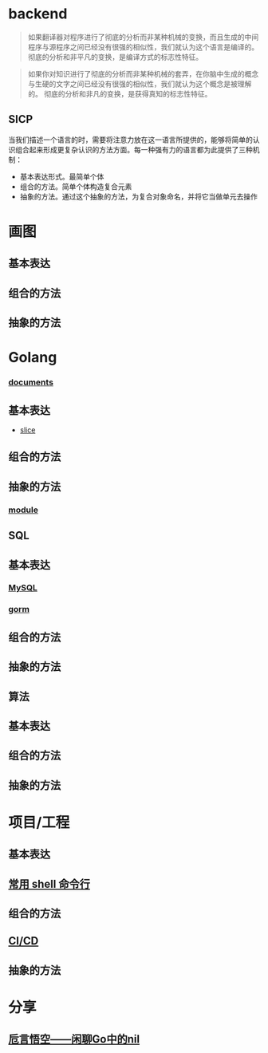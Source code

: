 # backend

> 如果翻译器对程序进行了彻底的分析而非某种机械的变换，而且生成的中间程序与源程序之间已经没有很强的相似性，我们就认为这个语言是编译的。 彻底的分析和非平凡的变换，是编译方式的标志性特征。

> 如果你对知识进行了彻底的分析而非某种机械的套弄，在你脑中生成的概念与生硬的文字之间已经没有很强的相似性，我们就认为这个概念是被理解的。 彻底的分析和非凡的变换，是获得真知的标志性特征。

## SICP

当我们描述一个语言的时，需要将注意力放在这一语言所提供的，能够将简单的认识组合起来形成更复杂认识的方法方面。每一种强有力的语言都为此提供了三种机制：

- 基本表达形式。最简单个体
- 组合的方法。简单个体构造复合元素
- 抽象的方法。通过这个抽象的方法，为复合对象命名，并将它当做单元去操作


# 画图

## 基本表达

## 组合的方法

## 抽象的方法


# Golang

### [documents](golang/documents.md)

## 基本表达

- [slice](golang/atom/slice/index.md)

## 组合的方法

## 抽象的方法

### [module](golang/abstract/module/index.md)


## SQL

## 基本表达

### [MySQL](sql/atom/mysql/index.md)

### [gorm](sql/atom/gorm/index.md)

## 组合的方法

## 抽象的方法


## 算法

## 基本表达

## 组合的方法

## 抽象的方法

# 项目/工程

## 基本表达

## [常用 shell 命令行](engineering/atom/shell/index.md)

## 组合的方法

## [CI/CD](engineering/atom/ci_cd/index.md)

## 抽象的方法



# 分享

## [卮言悟空——闲聊Go中的nil](101/nil/index.md)
